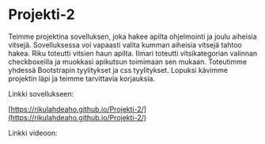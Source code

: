 # Projekti-2

Teimme projektina sovelluksen, joka hakee apilta ohjelmointi ja joulu aiheisia vitsejä. Sovelluksessa voi vapaasti valita kumman aiheisia vitsejä tahtoo hakea. Riku toteutti vitsien haun apilta. Ilmari toteutti vitsikategorian valinnan checkboxeilla ja muokkasi apikutsun toimimaan sen mukaan. Toteutimme yhdessä Bootstrapin tyylitykset ja css tyylitykset. Lopuksi kävimme projektin läpi ja teimme tarvittavia korjauksia.

Linkki sovellukseen:

[https://rikulahdeaho.github.io/Projekti-2/](https://rikulahdeaho.github.io/Projekti-2/)

Linkki videoon:
